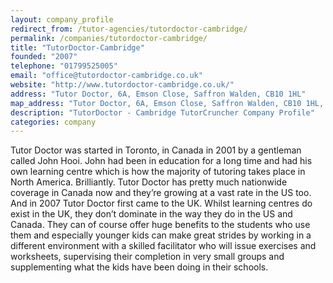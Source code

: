 ```yaml
---
layout: company_profile
redirect_from: /tutor-agencies/tutordoctor-cambridge/
permalink: /companies/tutordoctor-cambridge/
title: "TutorDoctor-Cambridge"
founded: "2007"
telephone: "01799525005"
email: "office@tutordoctor-cambridge.co.uk"
website: "http://www.tutordoctor-cambridge.co.uk/"
address: "Tutor Doctor, 6A, Emson Close, Saffron Walden, CB10 1HL"
map_address: "Tutor Doctor, 6A, Emson Close, Saffron Walden, CB10 1HL, United Kingdom"
description: "TutorDoctor - Cambridge TutorCruncher Company Profile"
categories: company
---
```

Tutor Doctor was started in Toronto, in Canada in 2001 by a gentleman called John Hooi. John had been in education for a
long time and had his own learning centre which is how the majority of tutoring takes place in North America.
Brilliantly. Tutor Doctor has pretty much nationwide coverage in Canada now and they’re growing at a vast rate in the US
too. And in 2007 Tutor Doctor first came to the UK. Whilst learning centres do exist in the UK, they don’t dominate in
the way they do in the US and Canada. They can of course offer huge benefits to the students who use them and especially
younger kids can make great strides by working in a different environment with a skilled facilitator who will issue
exercises and worksheets, supervising their completion in very small groups and supplementing what the kids have been
doing in their schools.
